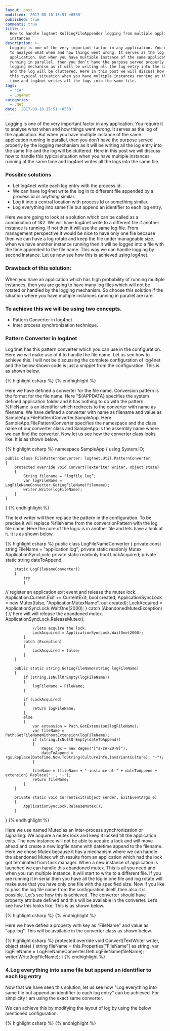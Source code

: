 ```yaml
---
layout: post
modified: '2017-08-10 15:51 +0530'
published: true
comments: true
title: >-
  How to handle log4net RollingFileAppender logging from multiple application
  instances
description: >-
  Logging is one of the very important factor in any application. You require it
  to analyse what when and how things went wrong. It serves as the log of the
  application. But when you have multiple instance of the same application
  running in parallel, then you don’t have the purpose served properly by the
  logging mechanism as it will be writing all the log entry into the same file
  and the log will be cluttered. Here in this post we will discuss how to handle
  this typical situation when you have multiple instances running at the same
  time and log4net writes all the logs into the same file.
tags:
  - 'C#'
  - Log4Net
categories:
  - .Net
date: '2017-08-10 15:51 +0530'
---
```

Logging is one of the very important factor in any application. You require it to analyse what when and how things went wrong. It serves as the log of the application. But when you have multiple instance of the same application running in parallel, then you don’t have the purpose served properly by the logging mechanism as it will be writing all the log entry into the same file and the log will be cluttered. Here in this post we will discuss how to handle this typical situation when you have multiple instances running at the same time and log4net writes all the logs into the same file.

### Possible solutions
- Let log4net write each log entry with the process id.
- We can have log4net write the log in to different file appended by a process id or anything similar.
- Log it into a central location with process Id or something similar.
- Log everything into same file but append an identifier to each log entry.

Here we are going to look at a solution which can be called as a combination of 1&2. We will have log4net write to a different file if another instance is running. If not then it will use the same log file. From management perspective it would be nice to have only one file because then we can have a log rotate and keep the file under manageable size. when we have another instance running then it will be logged into a file with the time appended to the file name. This way we can handle logging by second instance. Let us now see how this is achieved using log4net.

### Drawback of this solution:
When you have an application which has high probability of running multiple instances, then you are going to have many log files which will not be rotated or handled by the logging mechanism. So choose this solution if the situation where you have multiple instances running in parallel are rare.

### To achieve this we will be using two concepts.
- Pattern Converter in log4net
- Inter process synchronization technique.

### Pattern Converter in log4net
Log4net has this pattern converter which you can use in the configuration. Here we will make use of it to handle the file name. Let us see how to achieve this. I will not be discussing the complete configuration of log4net and the below shown code is just a snippet from the configuration. This is as shown below.

{% highlight csharp %}
<appender name="FileAppender" type="log4net.Appender.RollingFileAppender">
    <file type="log4net.Util.PatternString">
      <converter>
        <name value="fileName" />
        <type value="SampleApp.FilePatternConverter,SampleApp" />
      </converter>
      <conversionPattern value="${APPDATA}\LogFolder\%fileName" />
    </file>
</appender>
{% endhighlight %}

Here we have defined a converter for the file name. Conversion pattern is the format for the file name. Here "${APPDATA} specifies the system defined application folder and it has nothing to do with the pattern. %fileName is an identifier which redirects to the converter with name as filename. We have defined a converter with name as filename and value as SampleApp.FilePatternConverter,SampleApp. Here SampleApp.FilePatternConverter specifies the namespace and the class name of our converter class and SampleApp is the assembly name where we can find the converter. Now let us see how the converter class looks like. It is as shown below.

{% highlight csharp %}
namespace SampleApp
{
    using System.IO;

    public class FilePatternConverter: log4net.Util.PatternConverter
    {
        protected override void Convert(TextWriter writer, object state)
        {
            String filename = “logfile.log”;
            var logFileName = LogFileNameConverter.GetLogFileName(filename);
            writer.Write(logFileName);
        }
    }
}
{% endhighlight %}

The text writer will then replace the pattern in the configuration. To be precise it will replace %fileName from the conversionPattern with the log file name. Here the core of the logic is in another file and lets have a look at it. It is as shown below.

{% highlight csharp %}
public class LogFileNameConverter
    {
        private const string FileName = "application.log";
        private static readonly Mutex ApplicationSyncLock;
        private static readonly bool LockAcquired;
        private static string dateToAppend;
        
        static LogFileNameConverter()
        {
            try
            {
// register an application exit event and release the mutex lock.
                Application.Current.Exit += CurrentExit;
                bool created;
                ApplicationSyncLock = new Mutex(false, "ApplicationMutexName", out created);
                LockAcquired = ApplicationSyncLock.WaitOne(2000);
            }
            catch (AbandonedMutexException)
            {
// here will will release the abandoned mutex.
                ApplicationSyncLock.ReleaseMutex();

                //lets acquire the lock.
                LockAcquired = ApplicationSyncLock.WaitOne(2000);
            }
            catch (Exception)
            {
                LockAcquired = false;
            }
        }
 
        public static string GetLogFileName(string logFileName)
        {
            if (string.IsNullOrEmpty(logFileName))
            {
                logFileName = FileName;
            }
 
            if (LockAcquired)
            {   
                return logFileName;
            }
            else
            {
                var extension = Path.GetExtension(logFileName);
                var fileName = Path.GetFileNameWithoutExtension(logFileName);
                if (string.IsNullOrEmpty(dateToAppend))
                {
                    Regex rgx = new Regex("[^a-zA-Z0-9]");
                    dateToAppend = rgx.Replace(DateTime.Now.ToString(CultureInfo.InvariantCulture), "-");
                }
 
                fileName = (fileName + "-instance-at-" + dateToAppend + extension).Replace(' ', '-');
                return fileName;
            }
        }
 
        private static void CurrentExit(object sender, ExitEventArgs e)
        {
            ApplicationSyncLock.ReleaseMutex();
        }
 }
{% endhighlight %}

Here we use named Mutex as an inter-process synchronization or signalling. We acquire a mutex lock and keep it locked till the application exits. The new instance will not be able to acquire a lock and will move ahead and create a new logfile name with datetime append to the filename. Here we chose Mutex because it has a mechanism where we can handle the abandoned Mutex which results from an application which had the lock got terminated from task manager. When a new instance of application is launched we can handle this abandoned mutex.
This is all you need and when you run multiple instance, it will start to write to a different file. If you are running it in serial then you have all the log in one file and log rotate will make sure that you have only one file with the specified size.
Now if you like to pass the log file name from the configuration itself, then also it is possible. Let’s see how this is achieved. The converter should have property attribute defined and this will be available in the converter. Let’s see how this looks like. This is as shown below.

{% highlight csharp %}
<appender name="FileAppender" type="log4net.Appender.RollingFileAppender">
      <file type="log4net.Util.PatternString">
        <converter>
          <name value="fileName">
          <type value="SampleApp.FilePatternConverter,SampleApp">
          <property>
            <key value="FileName">
            <value value="app.log">
            </value></key>
</property></type></name></converter>
        <conversionpattern value="${APPDATA}\LogFolder\%fileName">
      </conversionpattern></file>
</appender>
{% endhighlight %}

Here we have defied a property with key as “FileName” and value as “app.log”. This will be available in the converter class as shown below.

{% highlight csharp %}
protected override void Convert(TextWriter writer, object state)
{
            string fileName = this.Properties["FileName"] as string;
            var logFileName = LogFileNameConverter.GetLogFileName(fileName);
            writer.Write(logFileName);
}
{% endhighlight %}

### 4.Log everything into same file but append an identifier to each log entry
Now that we have seen this solution, let us see how "Log everything into same file but append an identifier to each log entry" can be achieved. For simplicity I am using the exact same converter.

We can achieve this by modifying the layout of log by using the below mentioned configuration.

{% highlight csharp %}
<layout type="log4net.Layout.PatternLayout">
<converter>
       <name value="fileName">
       <type value="SampleApp.FilePatternConverter,SampleApp">
       <property>
         <key value="FileName">
         <value value="app.log">
       </value></key></property>
    </type></name></converter>
    <param name="ConversionPattern" value="%fileName %d [%t] %-5p [%C %F %L] - %m%n" />
</layout>
{% endhighlight %}
